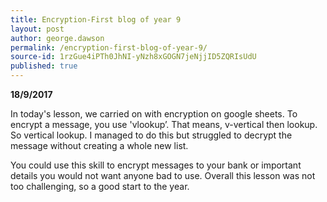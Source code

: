 ```yaml
---
title: Encryption-First blog of year 9
layout: post
author: george.dawson
permalink: /encryption-first-blog-of-year-9/
source-id: 1rzGue4iPTh0JhNI-yNzh8xGOGN7jeNjjID5ZQRIsUdU
published: true
---
```

**18/9/2017**

In today's lesson, we carried on with encryption on google sheets. To encrypt a message, you use 'vlookup’. That means, v-vertical then lookup. So vertical lookup. I managed to do this but struggled to decrypt the message without creating a whole new list.

You could use this skill to encrypt messages to your bank or important details you would not want anyone bad to use. Overall this lesson was not too challenging, so a good start to the year.

